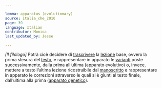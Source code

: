 ```yaml
---

lemma: apparatus (evolutionary)
source: italia_che_2010
page: 39
language: Italian
contributor: Monica
last_updated_by: Jesse

---
```


_[Il filologo]_ Potrà cioè decidere di [trascrivere](transcription.html) la [lezione](readingVariant.html) base, ovvero la prima stesura del [testo](text.html), e rappresentare in apparato le [varianti](varient.html) poste successivamente, dalla prima all’ultima (apparato evolutivo) o, invece, mettere a testo l’ultima lezione ricostruibile dal [manoscritto](manuscript.html) e rappresentare in apparato le correzioni attraverso le quali si è giunti al testo finale, dall’ultima alla prima ([apparato genetico](apparatusGenetic.html)).
